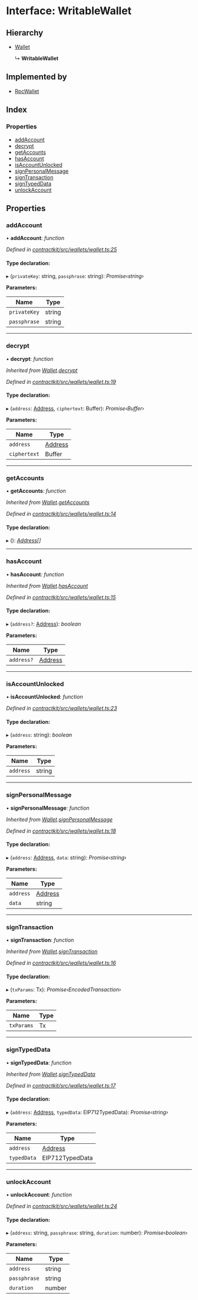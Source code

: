 # Interface: WritableWallet

## Hierarchy

* [Wallet](_wallets_wallet_.wallet.md)

  ↳ **WritableWallet**

## Implemented by

* [RpcWallet](../classes/_wallets_rpc_wallet_.rpcwallet.md)

## Index

### Properties

* [addAccount](_wallets_wallet_.writablewallet.md#addaccount)
* [decrypt](_wallets_wallet_.writablewallet.md#decrypt)
* [getAccounts](_wallets_wallet_.writablewallet.md#getaccounts)
* [hasAccount](_wallets_wallet_.writablewallet.md#hasaccount)
* [isAccountUnlocked](_wallets_wallet_.writablewallet.md#isaccountunlocked)
* [signPersonalMessage](_wallets_wallet_.writablewallet.md#signpersonalmessage)
* [signTransaction](_wallets_wallet_.writablewallet.md#signtransaction)
* [signTypedData](_wallets_wallet_.writablewallet.md#signtypeddata)
* [unlockAccount](_wallets_wallet_.writablewallet.md#unlockaccount)

## Properties

###  addAccount

• **addAccount**: *function*

*Defined in [contractkit/src/wallets/wallet.ts:25](https://github.com/celo-org/celo-monorepo/blob/master/packages/contractkit/src/wallets/wallet.ts#L25)*

#### Type declaration:

▸ (`privateKey`: string, `passphrase`: string): *Promise‹string›*

**Parameters:**

Name | Type |
------ | ------ |
`privateKey` | string |
`passphrase` | string |

___

###  decrypt

• **decrypt**: *function*

*Inherited from [Wallet](_wallets_wallet_.wallet.md).[decrypt](_wallets_wallet_.wallet.md#decrypt)*

*Defined in [contractkit/src/wallets/wallet.ts:19](https://github.com/celo-org/celo-monorepo/blob/master/packages/contractkit/src/wallets/wallet.ts#L19)*

#### Type declaration:

▸ (`address`: [Address](../modules/_base_.md#address), `ciphertext`: Buffer): *Promise‹Buffer›*

**Parameters:**

Name | Type |
------ | ------ |
`address` | [Address](../modules/_base_.md#address) |
`ciphertext` | Buffer |

___

###  getAccounts

• **getAccounts**: *function*

*Inherited from [Wallet](_wallets_wallet_.wallet.md).[getAccounts](_wallets_wallet_.wallet.md#getaccounts)*

*Defined in [contractkit/src/wallets/wallet.ts:14](https://github.com/celo-org/celo-monorepo/blob/master/packages/contractkit/src/wallets/wallet.ts#L14)*

#### Type declaration:

▸ (): *[Address](../modules/_base_.md#address)[]*

___

###  hasAccount

• **hasAccount**: *function*

*Inherited from [Wallet](_wallets_wallet_.wallet.md).[hasAccount](_wallets_wallet_.wallet.md#hasaccount)*

*Defined in [contractkit/src/wallets/wallet.ts:15](https://github.com/celo-org/celo-monorepo/blob/master/packages/contractkit/src/wallets/wallet.ts#L15)*

#### Type declaration:

▸ (`address?`: [Address](../modules/_base_.md#address)): *boolean*

**Parameters:**

Name | Type |
------ | ------ |
`address?` | [Address](../modules/_base_.md#address) |

___

###  isAccountUnlocked

• **isAccountUnlocked**: *function*

*Defined in [contractkit/src/wallets/wallet.ts:23](https://github.com/celo-org/celo-monorepo/blob/master/packages/contractkit/src/wallets/wallet.ts#L23)*

#### Type declaration:

▸ (`address`: string): *boolean*

**Parameters:**

Name | Type |
------ | ------ |
`address` | string |

___

###  signPersonalMessage

• **signPersonalMessage**: *function*

*Inherited from [Wallet](_wallets_wallet_.wallet.md).[signPersonalMessage](_wallets_wallet_.wallet.md#signpersonalmessage)*

*Defined in [contractkit/src/wallets/wallet.ts:18](https://github.com/celo-org/celo-monorepo/blob/master/packages/contractkit/src/wallets/wallet.ts#L18)*

#### Type declaration:

▸ (`address`: [Address](../modules/_base_.md#address), `data`: string): *Promise‹string›*

**Parameters:**

Name | Type |
------ | ------ |
`address` | [Address](../modules/_base_.md#address) |
`data` | string |

___

###  signTransaction

• **signTransaction**: *function*

*Inherited from [Wallet](_wallets_wallet_.wallet.md).[signTransaction](_wallets_wallet_.wallet.md#signtransaction)*

*Defined in [contractkit/src/wallets/wallet.ts:16](https://github.com/celo-org/celo-monorepo/blob/master/packages/contractkit/src/wallets/wallet.ts#L16)*

#### Type declaration:

▸ (`txParams`: Tx): *Promise‹EncodedTransaction›*

**Parameters:**

Name | Type |
------ | ------ |
`txParams` | Tx |

___

###  signTypedData

• **signTypedData**: *function*

*Inherited from [Wallet](_wallets_wallet_.wallet.md).[signTypedData](_wallets_wallet_.wallet.md#signtypeddata)*

*Defined in [contractkit/src/wallets/wallet.ts:17](https://github.com/celo-org/celo-monorepo/blob/master/packages/contractkit/src/wallets/wallet.ts#L17)*

#### Type declaration:

▸ (`address`: [Address](../modules/_base_.md#address), `typedData`: EIP712TypedData): *Promise‹string›*

**Parameters:**

Name | Type |
------ | ------ |
`address` | [Address](../modules/_base_.md#address) |
`typedData` | EIP712TypedData |

___

###  unlockAccount

• **unlockAccount**: *function*

*Defined in [contractkit/src/wallets/wallet.ts:24](https://github.com/celo-org/celo-monorepo/blob/master/packages/contractkit/src/wallets/wallet.ts#L24)*

#### Type declaration:

▸ (`address`: string, `passphrase`: string, `duration`: number): *Promise‹boolean›*

**Parameters:**

Name | Type |
------ | ------ |
`address` | string |
`passphrase` | string |
`duration` | number |
